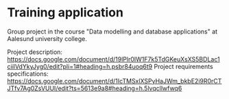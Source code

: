 # Training application
Group project in the course "Data modelling and database applications" at Aalesund university college.

Project description:
https://docs.google.com/document/d/19lPlr0IW1F7k5TdGKeuXsXS5BDLac1ciilVdYkyJyg0/edit?pli=1#heading=h.psbr84uoq6t9
Project requirements specifications:
https://docs.google.com/document/d/1IcTMSxlXSPyHaJWm_bkbE2i9R0rCTJTfv7Ag0ZsVUUI/edit?ts=5613e9a8#heading=h.5lvqcllwfwq6
